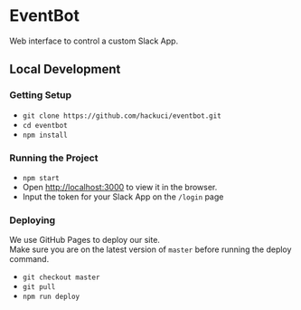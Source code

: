 # EventBot
Web interface to control a custom Slack App.  

## Local Development

### Getting Setup
- `git clone https://github.com/hackuci/eventbot.git`
- `cd eventbot`  
- `npm install`  

### Running the Project
- `npm start`  
- Open [http://localhost:3000](http://localhost:3000) to view it in the browser.
- Input the token for your Slack App on the `/login` page

### Deploying
We use GitHub Pages to deploy our site.  
Make sure you are on the latest version of `master` before running the deploy command.
- `git checkout master`
- `git pull`
- `npm run deploy`
